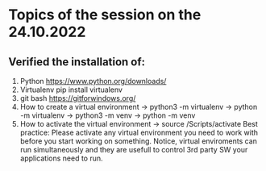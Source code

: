 # Topics of the session on the 24.10.2022
## Verified the installation of:
1. Python https://www.python.org/downloads/
2. Virtualenv pip install virtualenv
3. git bash https://gitforwindows.org/
4. How to create a virtual environment 
    -> python3 -m virtualenv <name of your virtual environment> 
    -> python -m virtualenv <name of your virtual environment> 
    -> python3 -m venv <name of your virtual environment> 
    -> python -m venv <name of your virtual environment> 
5. How to activate the virtual environment
    -> source <virtual environment path>/Scripts/activate
    Best practice: Please activate any virtual environment you need to work with before you start working on something.
    Notice, virtual enviroments can run simultaneously and they are usefull to control 3rd party SW your applications need to run.